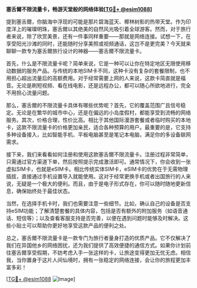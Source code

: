 **塞舌爾不限流量卡，畅游天堂般的网络体验[[TG💪+ @esim1088](https://t.me/s/esim1088)]**

提到塞舌爾，你脑海中浮现的可能是那片碧海蓝天、椰林树影的热带天堂。作为印度洋上的璀璨明珠，塞舌爾以其绝美的自然风光吸引着全球游客。然而，对于旅行者来说，除了欣赏美景，还有一件事同样重要——那就是网络连接。试想一下，在享受阳光沙滩的同时，还能随时分享美照或视频通话，这岂不是更完美？今天就来聊聊一款专为塞舌爾旅行设计的神器——塞舌爾不限流量卡。

首先，什么是不限流量卡呢？简单来说，它是一种可以让你在特定地区无限使用移动数据的服务产品。与传统的本地SIM卡不同，这种卡没有复杂的套餐限制，也不用担心超出流量后的高额费用。对于经常需要上网的人来说，这款卡简直就是福音。无论是刷短视频、看在线电影，还是远程办公，都可以随心所欲地进行，完全不用担心流量问题。

那么，塞舌爾的不限流量卡具体有哪些优势呢？首先，它的覆盖范围广且信号稳定。无论是在繁华的城市中心，还是在偏远的小岛度假村，都能享受到流畅的网络服务。其次，价格合理，性价比高。相比于其他国际漫游套餐或者临时购买的本地卡，这款不限流量卡的价格更加亲民，适合各种预算的用户。最重要的是，它支持多种设备接入，比如智能手机、平板电脑甚至是笔记本电脑，满足你的多设备联网需求。

接下来，我们来看看如何注册和使用这款塞舌爾不限流量卡。注册过程非常简单，只需通过官方渠道下单，然后按照提示完成激活即可。通常情况下，你会收到一张虚拟SIM卡，也就是eSIM卡。相比传统实体SIM卡，eSIM卡的优势在于无需物理插拔，直接通过手机设置导入就能使用。这对于经常更换手机或者出国旅行的人来说，无疑是一个极大的便利。而且，由于是电子形式存在，你可以随时随地更新信息，确保始终处于最佳状态。

当然，在选择手机卡时，我们也需要注意一些细节。比如，确认自己的设备是否支持eSIM功能；了解清楚套餐的具体内容，包括是否有额外的附加服务（如语音通话、短信等）；以及查看客服支持是否完善，以便在遇到问题时能够及时解决。这些小贴士可以帮助你更好地享受这款产品的便利之处。

总之，塞舌爾不限流量卡是一款专门为旅行者量身打造的优质产品。它不仅解决了我们在异国他乡的网络困扰，还为我们提供了高效便捷的通信方式。如果你计划前往塞舌爾享受假期，不妨考虑入手一张这样的卡，让旅途变得更加无忧无虑。相信我，当你置身于这片人间仙境时，拥有一张稳定的网络连接，会让你的旅程更加丰富多彩！

[[TG💪+ @esim1088](https://t.me/s/esim1088) ![Image](https://i.postimg.cc/4NQfJmqS/Snipaste-2025-05-13-00-14-12.png)]